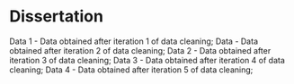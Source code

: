 # Dissertation
Data 1 - Data obtained after iteration 1 of data cleaning;
Data - Data obtained after iteration 2 of data cleaning;
Data 2 - Data obtained after iteration 3 of data cleaning;
Data 3 - Data obtained after iteration 4 of data cleaning;
Data 4 - Data obtained after iteration 5 of data cleaning;
